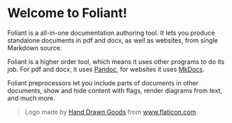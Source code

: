 # Welcome to Foliant!

Foliant is a all-in-one documentation authoring tool. It lets you produce standalone documents in pdf and docx, as well as websites, from single Markdown source.

Foliant is a higher order tool, which means it uses other programs to do its job. For pdf and docx, it uses [Pandoc](http://pandoc.org/), for websites it uses [MkDocs](http://www.mkdocs.org/).

Foliant preprocessors let you include parts of documents in other documents, show and hide content with flags, render diagrams from text, and much more.

> Logo made by [Hand Drawn Goods](http://handdrawngoods.com) from www.flaticon.com.
